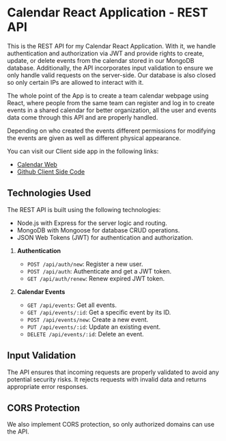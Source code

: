 # Calendar React Application - REST API

This is the REST API for my Calendar React Application. With it, we handle authentication and authorization via JWT and provide rights to create, update, or delete events from the calendar stored in our MongoDB database. Additionally, the API incorporates input validation to ensure we only handle valid requests on the server-side. Our database is also closed so only certain IPs are allowed to interact with it.

The whole point of the App is to create a team calendar webpage using React, where people from the same team can register and log in to create events in a shared calendar for better organization, all the user and events data come through this API and are properly handled. 

Depending on who created the events different permissions for modifying the events are given as well as different physical appearance.

You can visit our Client side app in the following links: 
- [Calendar Web](https://thriving-moonbeam-22f2bd.netlify.app)
- [Github Client Side Code](https://github.com/josemontano1996/react-calendar-app)

## Technologies Used

The REST API is built using the following technologies:

- Node.js with Express for the server logic and routing.
- MongoDB with Mongoose for database CRUD operations.
- JSON Web Tokens (JWT) for authentication and authorization.

1. **Authentication**
   - `POST /api/auth/new`: Register a new user.
   - `POST /api/auth`: Authenticate and get a JWT token.
   - `GET /api/auth/renew`: Renew expired JWT token.

2. **Calendar Events**
   - `GET /api/events`: Get all events.
   - `GET /api/events/:id`: Get a specific event by its ID.
   - `POST /api/events/new`: Create a new event.
   - `PUT /api/events/:id`: Update an existing event.
   - `DELETE /api/events/:id`: Delete an event.


## Input Validation

The API ensures that incoming requests are properly validated to avoid any potential security risks. It rejects requests with invalid data and returns appropriate error responses.

## CORS Protection

 We also implement CORS protection, so only authorized domains can use the API. 